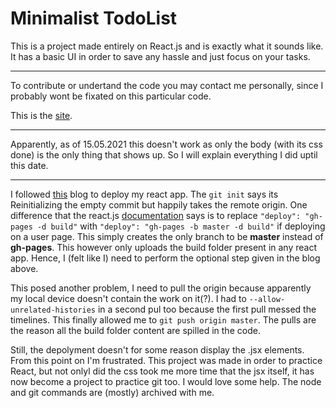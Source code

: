 # Minimalist TodoList


This is a project made entirely on React.js and is exactly what it sounds like. It has a basic UI in order to save any hassle and just focus on your tasks.

---
To contribute or undertand the code you may contact me personally, since I probably wont be fixated on this particular code.

This is the [site](https://srijan-sriv.github.io/todolist/).

---
Apparently, as of 15.05.2021 this doesn't work as only the body (with its css done) is the only thing that shows up. So I will explain everything I did uptil this date.

---
I followed [this](https://dev.to/yuribenjamin/how-to-deploy-react-app-in-github-pages-2a1f) blog to deploy my react app. The `git init` says its Reinitializing the empty commit but happily takes the remote origin. One difference that the react.js [documentation](https://create-react-app.dev/docs/deployment/#github-pages) says is to replace `"deploy": "gh-pages -d build"` with `"deploy": "gh-pages -b master -d build"` if deploying on a user page. This simply creates the only branch to be **master** instead of **gh-pages**. This however only uploads the build folder present in any react app. Hence, I (felt like I) need to perform the optional step given in the blog above.

This posed another problem, I need to pull the origin because apparently my local device doesn't contain the work on it(?). I had to `--allow-unrelated-histories` in a second pul too because the first pull messed the timelines. This finally allowed me to `git push origin master`. The pulls are the reason all the build folder content are spilled in the code.

Still, the depolyment doesn't for some reason display the .jsx elements. From this point on I'm frustrated. This project was made in order to practice React, but not onlyl did the css took me more time that the jsx itself, it has now become a project to practice git too. I would love some help. The node and git commands are (mostly) archived with me.

